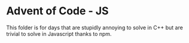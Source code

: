 # Advent of Code - JS

This folder is for days that are stupidly annoying to solve in C++ but are
trivial to solve in Javascript thanks to npm.
